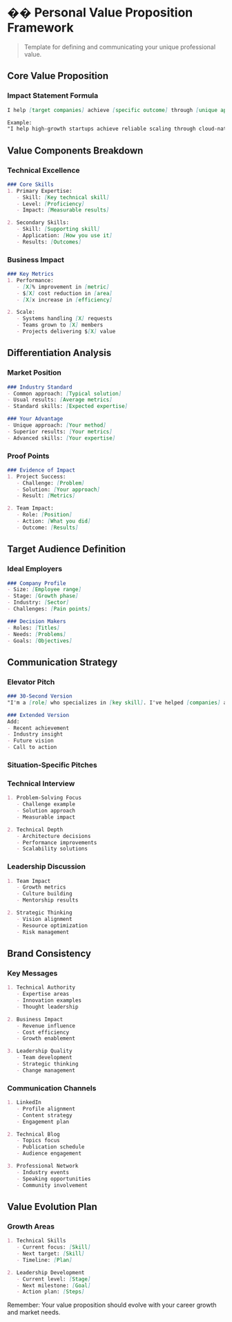 # �� Personal Value Proposition Framework

> Template for defining and communicating your unique professional value.

## Core Value Proposition

### Impact Statement Formula
```markdown
I help [target companies] achieve [specific outcome] through [unique approach/skill] resulting in [quantifiable results].

Example:
"I help high-growth startups achieve reliable scaling through cloud-native architecture resulting in 99.99% uptime and 40% cost reduction."
```

## Value Components Breakdown

### Technical Excellence
```markdown
### Core Skills
1. Primary Expertise:
   - Skill: [Key technical skill]
   - Level: [Proficiency]
   - Impact: [Measurable results]

2. Secondary Skills:
   - Skill: [Supporting skill]
   - Application: [How you use it]
   - Results: [Outcomes]
```

### Business Impact
```markdown
### Key Metrics
1. Performance:
   - [X]% improvement in [metric]
   - $[X] cost reduction in [area]
   - [X]x increase in [efficiency]

2. Scale:
   - Systems handling [X] requests
   - Teams grown to [X] members
   - Projects delivering $[X] value
```

## Differentiation Analysis

### Market Position
```markdown
### Industry Standard
- Common approach: [Typical solution]
- Usual results: [Average metrics]
- Standard skills: [Expected expertise]

### Your Advantage
- Unique approach: [Your method]
- Superior results: [Your metrics]
- Advanced skills: [Your expertise]
```

### Proof Points
```markdown
### Evidence of Impact
1. Project Success:
   - Challenge: [Problem]
   - Solution: [Your approach]
   - Result: [Metrics]

2. Team Impact:
   - Role: [Position]
   - Action: [What you did]
   - Outcome: [Results]
```

## Target Audience Definition

### Ideal Employers
```markdown
### Company Profile
- Size: [Employee range]
- Stage: [Growth phase]
- Industry: [Sector]
- Challenges: [Pain points]

### Decision Makers
- Roles: [Titles]
- Needs: [Problems]
- Goals: [Objectives]
```

## Communication Strategy

### Elevator Pitch
```markdown
### 30-Second Version
"I'm a [role] who specializes in [key skill]. I've helped [companies] achieve [specific results] through [unique approach]. Currently, I'm looking to [career goal] where I can [value add]."

### Extended Version
Add:
- Recent achievement
- Industry insight
- Future vision
- Call to action
```

### Situation-Specific Pitches

### Technical Interview
```markdown
1. Problem-Solving Focus
   - Challenge example
   - Solution approach
   - Measurable impact

2. Technical Depth
   - Architecture decisions
   - Performance improvements
   - Scalability solutions
```

### Leadership Discussion
```markdown
1. Team Impact
   - Growth metrics
   - Culture building
   - Mentorship results

2. Strategic Thinking
   - Vision alignment
   - Resource optimization
   - Risk management
```

## Brand Consistency

### Key Messages
```markdown
1. Technical Authority
   - Expertise areas
   - Innovation examples
   - Thought leadership

2. Business Impact
   - Revenue influence
   - Cost efficiency
   - Growth enablement

3. Leadership Quality
   - Team development
   - Strategic thinking
   - Change management
```

### Communication Channels
```markdown
1. LinkedIn
   - Profile alignment
   - Content strategy
   - Engagement plan

2. Technical Blog
   - Topics focus
   - Publication schedule
   - Audience engagement

3. Professional Network
   - Industry events
   - Speaking opportunities
   - Community involvement
```

## Value Evolution Plan

### Growth Areas
```markdown
1. Technical Skills
   - Current focus: [Skill]
   - Next target: [Skill]
   - Timeline: [Plan]

2. Leadership Development
   - Current level: [Stage]
   - Next milestone: [Goal]
   - Action plan: [Steps]
```

Remember: Your value proposition should evolve with your career growth and market needs.

